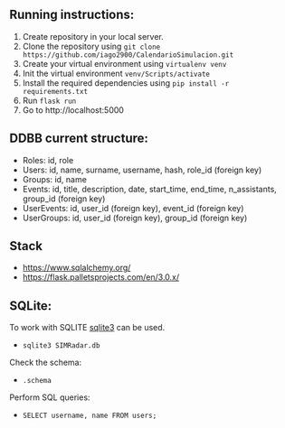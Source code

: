 ## Running instructions:

1. Create repository in your local server.
2. Clone the repository using `git clone https://github.com/iago2900/CalendarioSimulacion.git`
3. Create your virtual environment using `virtualenv venv`
4. Init the virtual environment `venv/Scripts/activate`
5. Install the required dependencies using `pip install -r requirements.txt`
6. Run `flask run`
7. Go to http://localhost:5000 

## DDBB current structure:
 * Roles: id, role
 * Users: id, name, surname, username, hash, role_id (foreign key)
* Groups: id, name
 * Events: id, title, description, date, start_time, end_time, n_assistants, group_id (foreign key)
 * UserEvents: id, user_id (foreign key), event_id (foreign key)
 * UserGroups: id, user_id (foreign key), group_id (foreign key)

## Stack
- https://www.sqlalchemy.org/
- https://flask.palletsprojects.com/en/3.0.x/

## SQLite:
To work with SQLITE [sqlite3](https://sqlite.org/index.html) can be used. 
- `sqlite3 SIMRadar.db`

Check the schema:
- `.schema`

Perform SQL queries:
- `SELECT username, name FROM users;`